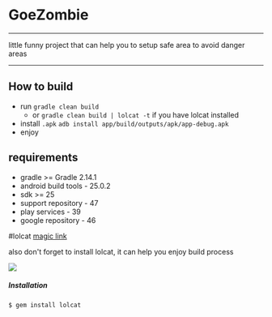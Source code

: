# GoeZombie

----


little funny project that can help you to setup safe area to avoid danger areas

----
## How to build

- run `gradle clean build`
  - or `gradle clean build | lolcat -t` if you have lolcat installed
- install `.apk` `adb install app/build/outputs/apk/app-debug.apk`
- enjoy

## requirements
* gradle >= Gradle 2.14.1
* android build tools - 25.0.2
* sdk >= 25
* support repository - 47
* play services - 39
* google repository - 46



#lolcat
[magic link](https://github.com/busyloop/lolcat)

also don't forget to install lolcat, it can help you enjoy build process

![](https://github.com/busyloop/lolcat/raw/master/ass/screenshot.png)

##### Installation

```
$ gem install lolcat
``` 
